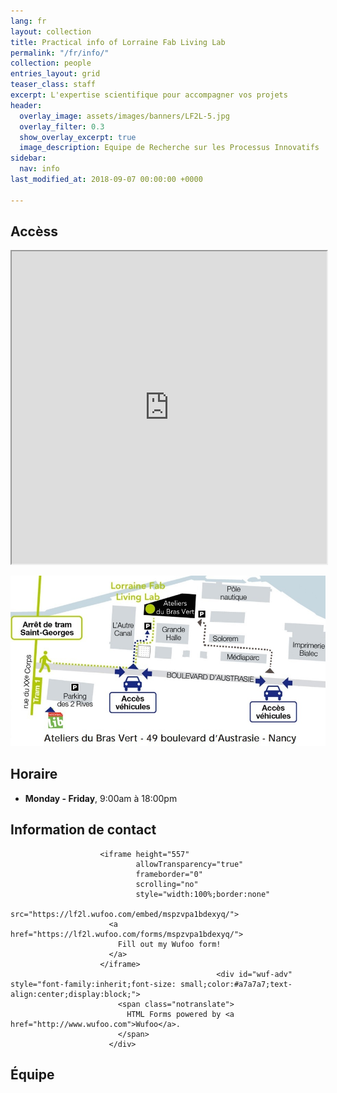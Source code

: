 ```yaml
---
lang: fr
layout: collection
title: Practical info of Lorraine Fab Living Lab
permalink: "/fr/info/"
collection: people
entries_layout: grid
teaser_class: staff
excerpt: L'expertise scientifique pour accompagner vos projets
header:
  overlay_image: assets/images/banners/LF2L-5.jpg
  overlay_filter: 0.3
  show_overlay_excerpt: true
  image_description: Equipe de Recherche sur les Processus Innovatifs
sidebar:
  nav: info
last_modified_at: 2018-09-07 00:00:00 +0000

---
```

## Accèss

<iframe src="https://www.google.com/maps/d/embed?mid=zjoguh0NVOXo.kZTYPT-5FrXA"  width="100%" height="500px"></iframe>

![Plan Acces to LF2L](/assets/images/6-info/plan-acces-LF2L.jpg)

## Horaire

* **Monday - Friday**, 9:00am à 18:00pm

## Information de contact

                        <iframe height="557"
                                allowTransparency="true"
                                frameborder="0"
                                scrolling="no"
                                style="width:100%;border:none"
                                src="https://lf2l.wufoo.com/embed/mspzvpa1bdexyq/">
                          <a href="https://lf2l.wufoo.com/forms/mspzvpa1bdexyq/">
                            Fill out my Wufoo form!
                          </a>
                        </iframe>
                                                  <div id="wuf-adv" style="font-family:inherit;font-size: small;color:#a7a7a7;text-align:center;display:block;">
                            <span class="notranslate">
                              HTML Forms powered by <a href="http://www.wufoo.com">Wufoo</a>.
                            </span>
                          </div>
                                              

## Équipe